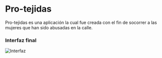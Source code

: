 # Pro-tejidas


Pro-tejidas es una aplicación la cual fue creada con el fin de socorrer a las mujeres que han sido abusadas en la calle.

### Interfaz final


![Interfaz](protejidas.jpg)





